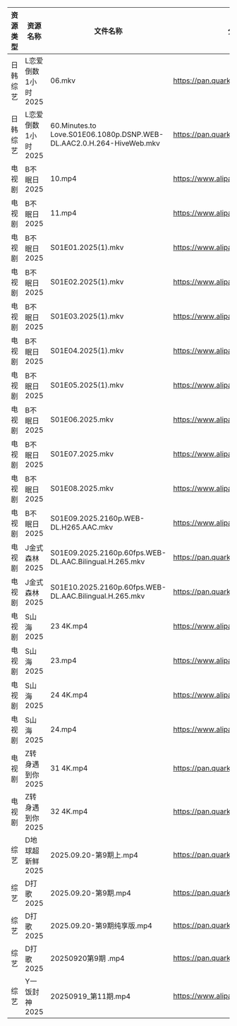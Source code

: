 | 资源类型 | 资源名称         | 文件名称                                                                 | 分享链接                                 | 更新时间                |
| ---- | ------------ | -------------------------------------------------------------------- | ------------------------------------ | ------------------- |
| 日韩综艺 | L恋爱倒数1小时2025 | 06.mkv                                                               | https://pan.quark.cn/s/8e32fe75dba6  | 2025-09-20 16:26:51 |
| 日韩综艺 | L恋爱倒数1小时2025 | 60.Minutes.to Love.S01E06.1080p.DSNP.WEB-DL.AAC2.0.H.264-HiveWeb.mkv | https://pan.quark.cn/s/8e32fe75dba6  | 2025-09-20 10:26:14 |
| 电视剧  | B不眠日2025     | 10.mp4                                                               | https://www.alipan.com/s/pdo1SVYHJq1 | 2025-09-20 20:58:29 |
| 电视剧  | B不眠日2025     | 11.mp4                                                               | https://www.alipan.com/s/pdo1SVYHJq1 | 2025-09-20 20:58:29 |
| 电视剧  | B不眠日2025     | S01E01.2025(1).mkv                                                   | https://www.alipan.com/s/pdo1SVYHJq1 | 2025-09-20 07:55:35 |
| 电视剧  | B不眠日2025     | S01E02.2025(1).mkv                                                   | https://www.alipan.com/s/pdo1SVYHJq1 | 2025-09-20 07:55:35 |
| 电视剧  | B不眠日2025     | S01E03.2025(1).mkv                                                   | https://www.alipan.com/s/pdo1SVYHJq1 | 2025-09-20 07:55:34 |
| 电视剧  | B不眠日2025     | S01E04.2025(1).mkv                                                   | https://www.alipan.com/s/pdo1SVYHJq1 | 2025-09-20 07:55:34 |
| 电视剧  | B不眠日2025     | S01E05.2025(1).mkv                                                   | https://www.alipan.com/s/pdo1SVYHJq1 | 2025-09-20 07:55:33 |
| 电视剧  | B不眠日2025     | S01E06.2025.mkv                                                      | https://www.alipan.com/s/pdo1SVYHJq1 | 2025-09-20 07:55:32 |
| 电视剧  | B不眠日2025     | S01E07.2025.mkv                                                      | https://www.alipan.com/s/pdo1SVYHJq1 | 2025-09-20 07:55:32 |
| 电视剧  | B不眠日2025     | S01E08.2025.mkv                                                      | https://www.alipan.com/s/pdo1SVYHJq1 | 2025-09-20 07:55:31 |
| 电视剧  | B不眠日2025     | S01E09.2025.2160p.WEB-DL.H265.AAC.mkv                                | https://www.alipan.com/s/pdo1SVYHJq1 | 2025-09-20 07:55:31 |
| 电视剧  | J金式森林2025    | S01E09.2025.2160p.60fps.WEB-DL.AAC.Bilingual.H.265.mkv               | https://pan.quark.cn/s/8cefdb111488  | 2025-09-20 21:16:36 |
| 电视剧  | J金式森林2025    | S01E10.2025.2160p.60fps.WEB-DL.AAC.Bilingual.H.265.mkv               | https://pan.quark.cn/s/8cefdb111488  | 2025-09-20 21:16:33 |
| 电视剧  | S山海2025      | 23 4K.mp4                                                            | https://www.alipan.com/s/p8L13GiiEic | 2025-09-20 20:59:09 |
| 电视剧  | S山海2025      | 23.mp4                                                               | https://www.alipan.com/s/p8L13GiiEic | 2025-09-20 20:59:08 |
| 电视剧  | S山海2025      | 24 4K.mp4                                                            | https://www.alipan.com/s/p8L13GiiEic | 2025-09-20 20:59:08 |
| 电视剧  | S山海2025      | 24.mp4                                                               | https://www.alipan.com/s/p8L13GiiEic | 2025-09-20 20:59:07 |
| 电视剧  | Z转身遇到你2025   | 31 4K.mp4                                                            | https://pan.quark.cn/s/3615a2d2ed2f  | 2025-09-20 16:24:00 |
| 电视剧  | Z转身遇到你2025   | 32 4K.mp4                                                            | https://pan.quark.cn/s/3615a2d2ed2f  | 2025-09-20 16:23:57 |
| 综艺   | D地球超新鲜2025   | 2025.09.20-第9期上.mp4                                                  | https://pan.quark.cn/s/6d9ff5b2efaa  | 2025-09-20 16:24:49 |
| 综艺   | D打歌2025      | 2025.09.20-第9期.mp4                                                   | https://pan.quark.cn/s/bd23329f1a1a  | 2025-09-20 16:25:10 |
| 综艺   | D打歌2025      | 2025.09.20-第9期纯享版.mp4                                                | https://pan.quark.cn/s/bd23329f1a1a  | 2025-09-20 16:25:13 |
| 综艺   | D打歌2025      | 20250920第9期 .mp4                                                     | https://pan.quark.cn/s/bd23329f1a1a  | 2025-09-20 10:24:34 |
| 综艺   | Y一饭封神2025    | 20250919_第11期.mp4                                                    | https://www.alipan.com/s/w4Qpfj6YdVw | 2025-09-20 17:59:55 |

